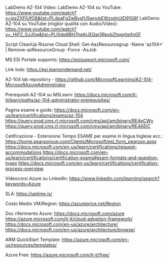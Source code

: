 LabDemo AZ-104 Video: 
LabDemo AZ-104 su YouTube: https://www.youtube.com/watch?v=iqzZXFlUfO8&list=PLdpaFg2ieBysfU5wnvbEWzxdnUlD91G6f
LabDemo AZ-104 su YouTube (miglior qualità con Audio/Video): https://www.youtube.com/watch?v=_HiPZ_SJJ0w&list=PL0tdq6BH7heAIJEQw3RpvbZhqgrbpfnGF

Script CleanUp Risorse Cloud Shell: 
Get-AazResourcegrup -Name 'az104*' | Remove-azResourceGroup -Force -AsJob

MS ESI Portale supporto: https://esisupport.microsoft.com/

Link lods: https://esi.learnondemand.net/

AZ-104 lab repository - https://github.com/MicrosoftLearning/AZ-104-MicrosoftAzureAdministrator

Prerequisiti AZ-104 su MSLearn: https://docs.microsoft.com/it-it/learn/paths/az-104-administrator-prerequisites/

Pagina esame e guide:
https://docs.microsoft.com/en-us/learn/certifications/exams/az-104
https://query.prod.cms.rt.microsoft.com/cms/api/am/binary/RE4pCWy
https://query.prod.cms.rt.microsoft.com/cms/api/am/binary/RE4AElC

Cetificazione - Estensione Tempo ESAME per esame in lingua Inglese ecc.: 
https://home.pearsonvue.com/Clients/Microsoft/esl_form_pearson.aspx
https://docs.microsoft.com/en-us/learn/certifications/request-accommodations
https://docs.microsoft.com/en-us/learn/certifications/certification-exams#exam-formats-and-question-types
https://docs.microsoft.com/en-us/learn/certifications/certification-process-overview

Videocorsi Azure su LinkedIn:
https://www.linkedin.com/learning/search?keywords=Azure

SLA:
https://uptime.is/

Costo Medio VM/Region:
https://azureprice.net/Region

Doc riferimento Azure:
https://docs.microsoft.com/azure
https://azure.microsoft.com/it-it/cloud-adoption-framework/
https://docs.microsoft.com/en-us/azure/architecture/
https://docs.microsoft.com/en-us/azure/architecture/browse/

ARM QuickStart Template:
https://azure.microsoft.com/en-us/resources/templates/

Azure Free:
https://azure.microsoft.com/it-it/free/
